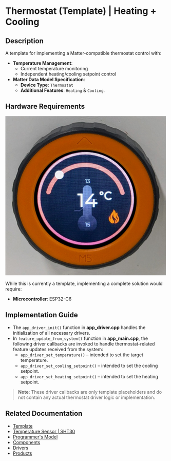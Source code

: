# Thermostat (Template) | Heating + Cooling

## Description

A template for implementing a Matter-compatible thermostat control with:

* **Temperature Management**:
  * Current temperature monitoring
  * Independent heating/cooling setpoint control
* **Matter Data Model Specification**:
  * **Device Type**: `Thermostat`
  * **Additional Features**: `Heating` & `Cooling`.

## Hardware Requirements

<img src="../../docs/images/product_thermostat.png" alt="Thermostat Dial" width="500"/>

While this is currently a template, implementing a complete solution would require:

* **Microcontroller**: ESP32-C6

## Implementation Guide

* The `app_driver_init()` function in **app_driver.cpp** handles the initialization of all necessary drivers.
* In `feature_update_from_system()` function in **app_main.cpp**, the following driver callbacks are invoked to handle thermostat-related feature updates received from the system:
  * `app_driver_set_temperature()` – intended to set the target temperature.
  * `app_driver_set_cooling_setpoint()` – intended to set the cooling setpoint.
  * `app_driver_set_heating_setpoint()` – intended to set the heating setpoint.

> **Note**: These driver callbacks are only template placeholders and do not contain any actual thermostat driver logic or implementation.

## Related Documentation

* [Template](../template/README.md)
* [Temperature Sensor | SHT30](../temperature_sensor/README.md)
* [Programmer's Model](../../docs/programmer_model.md)
* [Components](../../components/README.md)
* [Drivers](../../drivers/README.md)
* [Products](../README.md)
